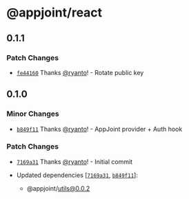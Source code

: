 # @appjoint/react

## 0.1.1

### Patch Changes

- [`fe44160`](https://github.com/ryanto/appjoint/commit/fe4416023e1df5c6a84a3cc527d7cf3406525548) Thanks [@ryanto](https://github.com/ryanto)! - Rotate public key

## 0.1.0

### Minor Changes

- [`b849f11`](https://github.com/ryanto/appjoint/commit/b849f118e2ad556f0d21c11485c462c310fafb7e) Thanks [@ryanto](https://github.com/ryanto)! - AppJoint provider + Auth hook

### Patch Changes

- [`7169a31`](https://github.com/ryanto/appjoint/commit/7169a31a1398d5d6a90473d33c834a699e456b27) Thanks [@ryanto](https://github.com/ryanto)! - Initial commit

- Updated dependencies [[`7169a31`](https://github.com/ryanto/appjoint/commit/7169a31a1398d5d6a90473d33c834a699e456b27), [`b849f11`](https://github.com/ryanto/appjoint/commit/b849f118e2ad556f0d21c11485c462c310fafb7e)]:
  - @appjoint/utils@0.0.2
